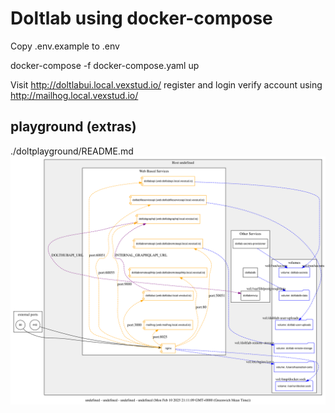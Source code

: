 # Doltlab using docker-compose

Copy .env.example to .env


docker-compose -f docker-compose.yaml up

Visit http://doltlabui.local.vexstud.io/
register and login
verify account using http://mailhog.local.vexstud.io/

## playground (extras)
./doltplayground/README.md
![diagram.svg](diagram.svg)